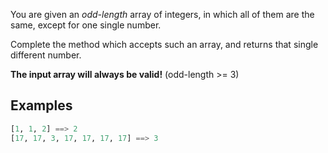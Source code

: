 You are given an *odd-length* array of integers, in which all of them are the same, except for one single number.

Complete the method which accepts such an array, and returns that single different number.

**The input array will always be valid!** (odd-length >= 3)

## Examples

```py
[1, 1, 2] ==> 2
[17, 17, 3, 17, 17, 17, 17] ==> 3
```